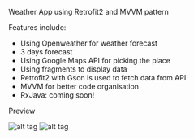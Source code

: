 Weather App using Retrofit2 and MVVM pattern

Features include:

- Using Openweather for weather forecast
- 3 days forecast
- Using Google Maps API for picking the place
- Using fragments to display data
- Retrofit2 with Gson is used to fetch data from API
- MVVM for better code organisation
- RxJava: coming soon!

Preview

![alt tag](https://i.imgur.com/tUrKFBT.png)
![alt tag](https://i.imgur.com/HYFRO7B.png)

